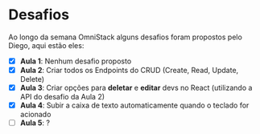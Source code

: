# Desafios
Ao longo da semana OmniStack alguns desafios foram propostos pelo Diego, aqui estão eles:

- [X] <b>Aula 1</b>: Nenhum desafio proposto
- [X] <b>Aula 2</b>: Criar todos os Endpoints do CRUD (Create, Read, Update, Delete)
- [X] <b>Aula 3</b>: Criar opções para **deletar** e **editar** devs no React (utilizando a API do desafio da Aula 2)
- [X] <b>Aula 4</b>: Subir a caixa de texto automaticamente quando o teclado for acionado
- [ ] <b>Aula 5</b>: ?